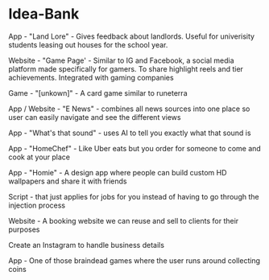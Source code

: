 # Idea-Bank
App - "Land Lore" - Gives feedback about landlords. Useful for univerisity students leasing out houses for the school year. 

Website - "Game Page' - Similar to IG and Facebook, a social media platform made specifically for gamers. To share highlight reels and tier achievements. Integrated with gaming companies

Game - "[unkown]" - A card game similar to runeterra

App / Website - "E News" - combines all news sources into one place so user can easily navigate and see the different views

App - "What's that sound" - uses AI to tell you exactly what that sound is

App - "HomeChef" - Like Uber eats but you order for someone to come and cook at your place

App - "Homie" - A design app where people can build custom HD wallpapers and share it with friends

Script - that just applies for jobs for you instead of having to go through the injection process

Website - A booking website we can reuse and sell to clients for their purposes

Create an Instagram to handle business details

App - One of those braindead games where the user runs around collecting coins
